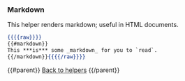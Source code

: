 ### Markdown

This helper renders markdown; useful in HTML documents.

```handlebars
{{{{raw}}}}
{{#markdown}}
This ***is*** some _markdown_ for you to `read`.
{{/markdown}}{{{{/raw}}}}
```

{{#parent}}
[Back to helpers]({{href}})
{{/parent}}
